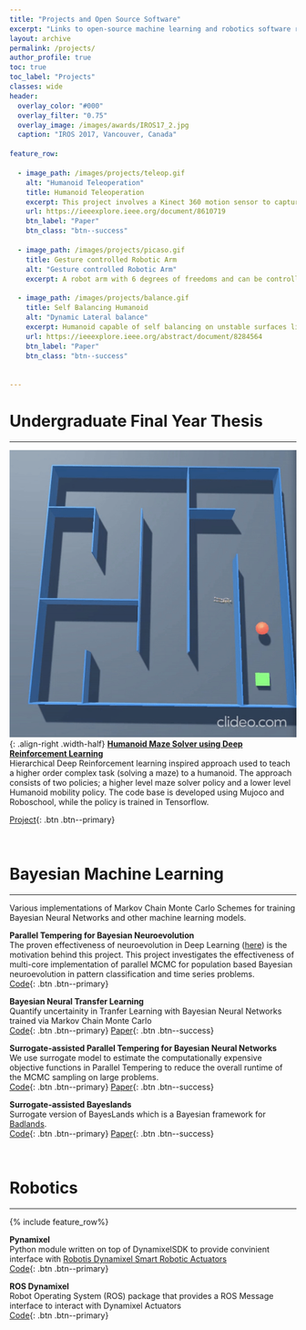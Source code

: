 ```yaml
---
title: "Projects and Open Source Software"
excerpt: "Links to open-source machine learning and robotics software repositories developed as part of research projects"
layout: archive
permalink: /projects/
author_profile: true
toc: true
toc_label: "Projects"
classes: wide
header:
  overlay_color: "#000"
  overlay_filter: "0.75"
  overlay_image: /images/awards/IROS17_2.jpg
  caption: "IROS 2017, Vancouver, Canada"

feature_row:
  
  - image_path: /images/projects/teleop.gif
    alt: "Humanoid Teleoperation"
    title: Humanoid Teleoperation
    excerpt: This project involves a Kinect 360 motion sensor to capture human motions and imitation by the humanoid robot with legged motion
    url: https://ieeexplore.ieee.org/document/8610719
    btn_label: "Paper"
    btn_class: "btn--success"
  
  - image_path: /images/projects/picaso.gif
    title: Gesture controlled Robotic Arm
    alt: "Gesture controlled Robotic Arm"
    excerpt: A robot arm with 6 degrees of freedoms and can be controlled with gestures!

  - image_path: /images/projects/balance.gif
    title: Self Balancing Humanoid
    alt: "Dynamic Lateral balance"
    excerpt: Humanoid capable of self balancing on unstable surfaces like a suspension bridge
    url: https://ieeexplore.ieee.org/abstract/document/8284564
    btn_label: "Paper"
    btn_class: "btn--success"


---
```


# Undergraduate Final Year Thesis
---
![demo](/images/projects/humanoid-final-crop.gif){: .align-right .width-half}
**[Humanoid Maze Solver using Deep Reinforcement Learning](https://github.com/arpit-kapoor/RL-Humanoid)** <br>
Hierarchical Deep Reinforcement learning inspired approach used to teach a higher order complex task (solving a maze) to a humanoid. The approach consists of two policies; a higher level maze solver policy and a lower level Humanoid mobility policy. The code base is developed using Mujoco and Roboschool, while the policy is trained in Tensorflow.

[Project](https://github.com/arpit-kapoor/RL-Humanoid){: .btn .btn--primary}

<br>


# Bayesian Machine Learning
---
Various implementations of Markov Chain Monte Carlo Schemes for training Bayesian Neural Networks and other machine learning models.

**Parallel Tempering for Bayesian Neuroevolution**<br>
The proven effectiveness of neuroevolution in Deep Learning ([here](https://eng.uber.com/deep-neuroevolution/)) is the motivation behind this project. This project investigates the effectiveness of multi-core implementation of parallel MCMC for population based Bayesian neuroevolution in pattern classification and time series problems.<br>
[Code](https://github.com/sydney-machine-learning/evolutionary-pt){: .btn .btn--primary}

**Bayesian Neural Transfer Learning** <br>
Quantify uncertainity in Tranfer Learning with Bayesian Neural Networks trained via Markov Chain Monte Carlo <br>
[Code](https://github.com/sydney-machine-learning/Bayesian-neural-transfer-learning){: .btn .btn--primary} [Paper](https://www.sciencedirect.com/science/article/abs/pii/S0925231219314213){: .btn .btn--success}

**Surrogate-assisted Parallel Tempering for Bayesian Neural Networks** <br>
We use surrogate model to estimate the computationally expensive objective functions in Parallel Tempering to reduce the overall runtime of the MCMC sampling on large problems.<br>
[Code](https://github.com/sydney-machine-learning/surrogate-assisted-parallel-tempering){: .btn .btn--primary} [Paper](https://www.sciencedirect.com/science/article/abs/pii/S0952197620301299){: .btn .btn--success}

**Surrogate-assisted Bayeslands**<br>
Surrogate version of BayesLands which is a Bayesian framework for [Badlands](https://github.com/badlands-model/badlands).<br>
[Code](https://github.com/intelligentEarth/surrogate-pt-Bayeslands){: .btn .btn--primary} [Paper](https://gmd.copernicus.org/articles/13/2959/2020/gmd-13-2959-2020.html){: .btn .btn--success}


<br>

# Robotics
---

{% include feature_row%}


**Pynamixel** <br>
Python module written on top of DynamixelSDK to provide convinient interface with [Robotis Dynamixel Smart Robotic Actuators](http://www.robotis.us/dynamixel/) <br>
[Code](https://github.com/SRM-Team-Humanoid/pynamixel){: .btn .btn--primary}

**ROS Dynamixel** <br>
Robot Operating System (ROS) package that provides a ROS Message interface to interact with Dynamixel Actuators <br>
[Code](https://github.com/SRM-Team-Humanoid/ros_dynamixel){: .btn .btn--primary}